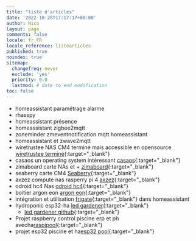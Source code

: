 ```yaml
---
title: "liste d'articles"
date: '2022-10-28T17:17:17+00:00'
author: Nico
layout: page
comments: false
locale: fr_FR
locale_reference: listearticles
published: true
noindex: true
sitemap:
  changefreq: never
  exclude: 'yes'
  priority: 0.0
  lastmod: # date to end modification
toc: false
---
```


- homeassistant paramétrage alarme
- rhasspy
- homeassistant présence
- homeassistant zigbee2mqtt
- zoneminder zmeventnotification mqtt homeassistant
- homeassistant et zwave2mqtt
- wiretrustee NAS CM4 terminé mais accessible en opensource [wiretrustee terminé](https://github.com/wiretrustee/cm4-sata-board){:target="_blank"}
- casaos un operating system intéressant [casaos](https://github.com/IceWhaleTech/CasaOS){:target="_blank"}
- zimaboard carte NAs et + [zimaboard](https://www.zimaboard.com/){:target="_blank"}
- seaberry carte CM4 [Seaberry](https://pipci.jeffgeerling.com/boards_cm/seaberry.html){:target="_blank"}
- axzez compute nas rasperry pi 4 [axzez](https://www.axzez.com/product-page/interceptor-carrier-board){:target="_blank"}
- odroid hc4 Nas [odroid hc4](https://www.kubii.fr/nano-ordinateurs/3196-carte-odroid-hc4-3272496311572.html){:target="_blank"}
- boitier argon eon [argon eon](https://www.kickstarter.com/projects/argonforty/argon-eon-4-bay-network-storage-powered-by-raspberry-pi-4?lang=fr){:target="_blank"}
- intégration et utilisation [frigate](https://frigate.video/){:target="_blank"} dans homeassistant 
- hydroponic esp32-ha [led gardener](https://www.youtube.com/c/LEDGardener){:target="_blank"}
  - [led gardener github](https://github.com/ledgardener/gardenAutomation){:target="_blank"}
- Projet raspberry control piscine erp et ph avecha[raspipool](https://github.com/virgilm/sparkly){:target="_blank"}
- projet esp32 piscine et ha[esp32 pool](https://github.com/smurry/pool_controller){:target="_blank"}